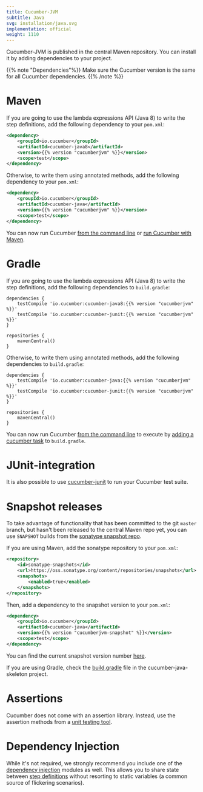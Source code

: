 ```yaml
---
title: Cucumber-JVM
subtitle: Java
svg: installation/java.svg
implementation: official
weight: 1110
---
```

Cucumber-JVM is published in the central Maven repository.
You can install it by adding dependencies to your project.

{{% note "Dependencies"%}}
Make sure the Cucumber version is the same for all Cucumber dependencies.
{{% /note %}}

# Maven

If you are going to use the lambda expressions API (Java 8) to write the step
definitions, add the following dependency to your  `pom.xml`:

```xml
<dependency>
    <groupId>io.cucumber</groupId>
    <artifactId>cucumber-java8</artifactId>
    <version>{{% version "cucumberjvm" %}}</version>
    <scope>test</scope>
</dependency>
```

Otherwise, to write them using annotated methods, add the following dependency to your  `pom.xml`:

```xml
<dependency>
    <groupId>io.cucumber</groupId>
    <artifactId>cucumber-java</artifactId>
    <version>{{% version "cucumberjvm" %}}</version>
    <scope>test</scope>
</dependency>
```

You can now run Cucumber [from the command line](/cucumber/api/#from-the-command-line) or [run Cucumber with Maven](/tools/java#maven).

# Gradle

If you are going to use the lambda expressions API (Java 8) to write the step
definitions, add the following dependencies to `build.gradle`:

```
dependencies {
    testCompile 'io.cucumber:cucumber-java8:{{% version "cucumberjvm" %}}'
    testCompile 'io.cucumber:cucumber-junit:{{% version "cucumberjvm" %}}'
}

repositories {
    mavenCentral()
}
```

Otherwise, to write them using annotated methods, add the following dependencies to `build.gradle`:

```
dependencies {
    testCompile 'io.cucumber:cucumber-java:{{% version "cucumberjvm" %}}'
    testCompile 'io.cucumber:cucumber-junit:{{% version "cucumberjvm" %}}'
}

repositories {
    mavenCentral()
}
```

You can now run Cucumber [from the command line](/cucumber/api/#from-the-command-line) to execute by [adding a cucumber task](/tools/java#gradle) to `build.gradle`.

# JUnit-integration

It is also possible to use [cucumber-junit](/cucumber/api/#junit) to run your Cucumber test suite.

# Snapshot releases

To take advantage of functionality that has been committed to the git `master` branch, but hasn't been released to the central Maven repo yet, you can use `SNAPSHOT` builds from the [sonatype snapshot repo](https://oss.sonatype.org/content/repositories/snapshots/io/cucumber/).

If you are using Maven, add the sonatype repository to your `pom.xml`:

```xml
<repository>
    <id>sonatype-snapshots</id>
    <url>https://oss.sonatype.org/content/repositories/snapshots</url>
    <snapshots>
        <enabled>true</enabled>
    </snapshots>
</repository>
```

Then, add a dependency to the snapshot version to your `pom.xml`:

```xml
<dependency>
    <groupId>io.cucumber</groupId>
    <artifactId>cucumber-java</artifactId>
    <version>{{% version "cucumberjvm-snapshot" %}}</version>
    <scope>test</scope>
</dependency>
```

You can find the current snapshot version number [here](https://github.com/cucumber/cucumber-jvm/blob/master/pom.xml).

If you are using Gradle, check the [build.gradle](https://github.com/cucumber/cucumber-java-skeleton/blob/master/build.gradle) file in the cucumber-java-skeleton project.

# Assertions

Cucumber does not come with an assertion library. Instead, use the assertion methods
from a [unit testing tool](/cucumber/checking-assertions/#java).

# Dependency Injection

While it's not required, we strongly recommend you include one of the
[dependency injection](/cucumber/state/#dependency-injection) modules as well. This allows
you to share state between [step definitions](/cucumber/step-definitions)
without resorting to static variables (a common source of flickering scenarios).

